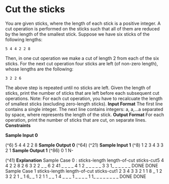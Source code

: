 # Cut the sticks

You are given sticks, where the length of each stick is a positive integer. A cut operation is performed
on the sticks such that all of them are reduced by the length of the smallest stick.
Suppose we have six sticks of the following lengths:

```
5 4 4 2 2 8
```
Then, in one cut operation we make a cut of length 2 from each of the six sticks. For the next cut
operation four sticks are left (of non-zero length), whose lengths are the following:

```
3 2 2 6
```
The above step is repeated until no sticks are left.
Given the length of sticks, print the number of sticks that are left before each subsequent cut
operations.
Note: For each cut operation, you have to recalcuate the length of smallest sticks (excluding zero-length
sticks).
**Input Format**
The first line contains a single integer.
The next line contains integers: a, a,...a separated by space, where represents the length of the
stick.
**Output Format**
For each operation, print the number of sticks that are cut, on separate lines.
**Constraints**

**Sample Input 0**

(^6) 5 4 4 2 2 8
**Sample Output 0**
(^64)
(^21)
**Sample Input 1**
(^8) 1 2 3 4 3 3 2 1
**Sample Output 1**
(^86)
0 1 N-


(^41)
**Explanation**
Sample Case 0 :
sticks-length length-of-cut sticks-cut5 4 4 2 2 8 2 6
3 2 2 _ _ 6 2 41 _ _ _ _ 4 1 2
_ _ _ _ _ 3 3 1_ _ _ _ _ _ DONE DONE
Sample Case 1
sticks-length length-of-cut sticks-cut1 2 3 4 3 3 2 1 1 8
_ 1 2 3 2 2 1 _ 1 6_ _ 1 2 1 1 _ _ 1 4
_ _ _ 1 _ _ _ _ 1 1_ _ _ _ _ _ _ _ DONE DONE


